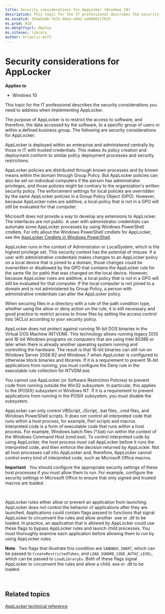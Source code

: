 ```yaml
---
title: Security considerations for AppLocker (Windows 10)
description: This topic for the IT professional describes the security considerations you need to address when implementing AppLocker.
ms.assetid: 354a5abb-7b31-4bea-a442-aa9666117625
ms.prod: W10
ms.mktglfcycl: deploy
ms.sitesec: library
author: brianlic-msft
---
```


# Security considerations for AppLocker


**Applies to**

-   Windows 10

This topic for the IT professional describes the security considerations you need to address when implementing AppLocker.

The purpose of AppLocker is to restrict the access to software, and therefore, the data accessed by the software, to a specific group of users or within a defined business group. The following are security considerations for AppLocker:

AppLocker is deployed within an enterprise and administered centrally by those in IT with trusted credentials. This makes its policy creation and deployment conform to similar policy deployment processes and security restrictions.

AppLocker policies are distributed through known processes and by known means within the domain through Group Policy. But AppLocker policies can also be set on individual computers if the person has administrator privileges, and those policies might be contrary to the organization's written security policy. The enforcement settings for local policies are overridden by the same AppLocker policies in a Group Policy Object (GPO). However, because AppLocker rules are additive, a local policy that is not in a GPO will still be evaluated for that computer.

Microsoft does not provide a way to develop any extensions to AppLocker. The interfaces are not public. A user with administrator credentials can automate some AppLocker processes by using Windows PowerShell cmdlets. For info about the Windows PowerShell cmdlets for AppLocker, see the [AppLocker Cmdlets in Windows PowerShell](http://technet.microsoft.com/library/ee460962.aspx).

AppLocker runs in the context of Administrator or LocalSystem, which is the highest privilege set. This security context has the potential of misuse. If a user with administrative credentials makes changes to an AppLocker policy on a local device that is joined to a domain, those changes could be overwritten or disallowed by the GPO that contains the AppLocker rule for the same file (or path) that was changed on the local device. However, because AppLocker rules are additive, a local policy that is not in a GPO will still be evaluated for that computer. If the local computer is not joined to a domain and is not administered by Group Policy, a person with administrative credentials can alter the AppLocker policy.

When securing files in a directory with a rule of the path condition type, whether using the allow or deny action on the rule, it is still necessary and good practice to restrict access to those files by setting the access control lists (ACLs) according to your security policy.

AppLocker does not protect against running 16-bit DOS binaries in the Virtual DOS Machine (NTVDM). This technology allows running legacy DOS and 16-bit Windows programs on computers that are using Intel 80386 or later when there is already another operating system running and controlling the hardware. The result is that 16-bit binaries can still run on Windows Server 2008 R2 and Windows 7 when AppLocker is configured to otherwise block binaries and libraries. If it is a requirement to prevent 16-bit applications from running, you must configure the Deny rule in the executable rule collection for NTVDM.exe.

You cannot use AppLocker (or Software Restriction Policies) to prevent code from running outside the Win32 subsystem. In particular, this applies to the (POSIX) subsystem in Windows NT. If it is a requirement to prevent applications from running in the POSIX subsystem, you must disable the subsystem.

AppLocker can only control VBScript, JScript, .bat files, .cmd files, and Windows PowerShell scripts. It does not control all interpreted code that runs within a host process, for example, Perl scripts and macros. Interpreted code is a form of executable code that runs within a host process. For example, Windows batch files (\*.bat) run within the context of the Windows Command Host (cmd.exe). To control interpreted code by using AppLocker, the host process must call AppLocker before it runs the interpreted code, and then enforce the decision returned by AppLocker. Not all host processes call into AppLocker and, therefore, AppLocker cannot control every kind of interpreted code, such as Microsoft Office macros.

**Important**  
You should configure the appropriate security settings of these host processes if you must allow them to run. For example, configure the security settings in Microsoft Office to ensure that only signed and trusted macros are loaded.

 

AppLocker rules either allow or prevent an application from launching. AppLocker does not control the behavior of applications after they are launched. Applications could contain flags passed to functions that signal AppLocker to circumvent the rules and allow another .exe or .dll to be loaded. In practice, an application that is allowed by AppLocker could use these flags to bypass AppLocker rules and launch child processes. You must thoroughly examine each application before allowing them to run by using AppLocker rules.

**Note**  
Two flags that illustrate this condition are `SANDBOX_INERT`, which can be passed to `CreateRestrictedToken`, and `LOAD_IGNORE_CODE_AUTHZ_LEVEL`, which can be passed to `LoadLibraryEx`. Both of these flags signal AppLocker to circumvent the rules and allow a child .exe or .dll to be loaded.

 

## Related topics


[AppLocker technical reference](applocker-technical-reference.md)

 

 





